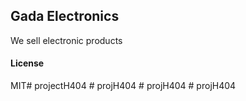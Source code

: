 ## Gada Electronics

We sell electronic products

#### License

MIT#   p r o j e c t H 4 0 4  
 #   p r o j H 4 0 4  
 #   p r o j H 4 0 4  
 #   p r o j H 4 0 4  
 